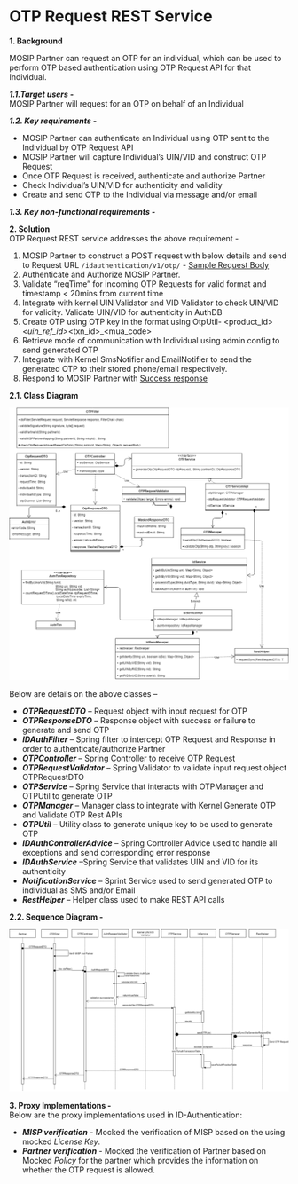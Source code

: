 # OTP Request REST Service


**1. Background**

MOSIP Partner can request an OTP for an individual, which can be used to perform OTP based authentication using OTP Request API for that Individual.

 ***1.1.Target users -***  
MOSIP Partner will request for an OTP on behalf of an Individual


 ***1.2. Key requirements -***   
-	MOSIP Partner can authenticate an Individual using OTP sent to the Individual by OTP Request API
-	MOSIP Partner will capture Individual’s UIN/VID and construct OTP Request
-	Once OTP Request is received, authenticate and authorize Partner
-	Check Individual’s UIN/VID for authenticity and validity
-	Create and send OTP to the Individual via message and/or email

 ***1.3. Key non-functional requirements -***   
<TBD>

**2. Solution**   
OTP Request REST service addresses the above requirement -  

1.	MOSIP Partner to construct a POST request with below details and send to Request URL 
`/idauthentication/v1/otp/` - [Sample Request Body](https://github.com/mosip/mosip/wiki/ID-Authentication-APIs#post-idauthenticationv1otp)
2.	Authenticate and Authorize MOSIP Partner.
3.	Validate “reqTime” for incoming OTP Requests for valid format and timestamp < 20mins from current time
4.	Integrate with kernel UIN Validator and VID Validator to check UIN/VID for validity. Validate UIN/VID for authenticity in AuthDB
5.	Create OTP using OTP key in the format using OtpUtil- <product_id>_<uin_ref_id>_<txn_id>_<mua_code>
6.	Retrieve mode of communication with Individual using admin config to send generated OTP
7.	Integrate with Kernel SmsNotifier and EmailNotifier to send the generated OTP to their stored phone/email respectively.
8.	Respond to MOSIP Partner with [Success response](https://github.com/mosip/mosip/wiki/ID-Authentication-APIs#success-response-2)

**2.1. Class Diagram**

![OTP Request class diagram](_images/OTP_Request_Class_Diagram.PNG)

Below are details on the above classes –
-	***OTPRequestDTO*** – Request object with input request for OTP
-	***OTPResponseDTO*** – Response object with success or failure to generate and send OTP
-	***IDAuthFilter*** – Spring filter to intercept OTP Request and Response in order to authenticate/authorize Partner
-	***OTPController*** – Spring Controller to receive OTP Request
-	***OTPRequestValidator*** – Spring Validator to validate input request object OTPRequestDTO
-	***OTPService*** – Spring Service that interacts with OTPManager and OTPUtil to generate OTP
-	***OTPManager*** – Manager class to integrate with Kernel Generate OTP and Validate OTP Rest APIs
-	***OTPUtil*** – Utility class to generate unique key to be used to generate OTP
-	***IDAuthControllerAdvice*** – Spring Controller Advice used to handle all exceptions and send corresponding error response
-	***IDAuthService*** –Spring Service that validates UIN and VID for its authenticity
-	***NotificationService*** – Sprint Service used to send generated OTP to individual as SMS and/or Email
-	***RestHelper*** – Helper class used to make REST API calls


**2.2. Sequence Diagram -**

![OTP Request Sequence diagram](_images/OTP_Request_Sequence_Diagram.PNG)


**3. Proxy Implementations -**   
Below are the proxy implementations used in ID-Authentication:
- ***MISP verification*** - Mocked the verification of MISP based on the using mocked *License Key*.
- ***Partner verification*** - Mocked the verification of Partner based on Mocked *Policy* for the partner which provides the information on whether the OTP request is allowed.

